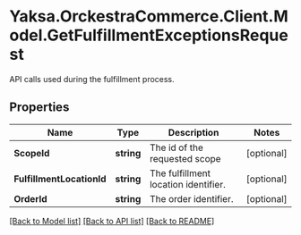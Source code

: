 # Yaksa.OrckestraCommerce.Client.Model.GetFulfillmentExceptionsRequest
API calls used during the fulfillment process.

## Properties

Name | Type | Description | Notes
------------ | ------------- | ------------- | -------------
**ScopeId** | **string** | The id of the requested scope | [optional] 
**FulfillmentLocationId** | **string** | The fulfillment location identifier. | [optional] 
**OrderId** | **string** | The order identifier. | [optional] 

[[Back to Model list]](../README.md#documentation-for-models) [[Back to API list]](../README.md#documentation-for-api-endpoints) [[Back to README]](../README.md)

